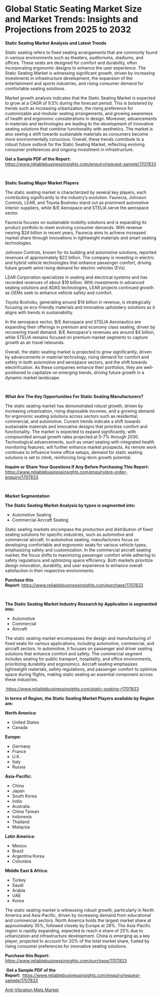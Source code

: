 <p><h1>Global Static Seating Market Size and Market Trends: Insights and Projections from 2025 to 2032</h1></p><p><strong>Static Seating Market Analysis and Latest Trends</strong></p>
<p><p>Static seating refers to fixed seating arrangements that are commonly found in various environments such as theaters, auditoriums, stadiums, and offices. These seats are designed for comfort and durability, often incorporating ergonomic designs to enhance the user experience. The Static Seating Market is witnessing significant growth, driven by increasing investments in infrastructure development, the expansion of the entertainment and sports industries, and rising consumer demand for comfortable seating solutions.</p><p>Market growth analysis indicates that the Static Seating Market is expected to grow at a CAGR of 9.5% during the forecast period. This is bolstered by trends such as increasing urbanization, the rising preference for customizable and modular seating arrangements, and growing awareness of health and ergonomic considerations in design. Moreover, advancements in materials and technologies are leading to the development of innovative seating solutions that combine functionality with aesthetics. The market is also seeing a shift towards sustainable materials as consumers become more environmentally conscious. Overall, these trends contribute to a robust future outlook for the Static Seating Market, reflecting evolving consumer preferences and ongoing investment in infrastructure.</p></p>
<p><strong>Get a Sample PDF of the Report:&nbsp;</strong> <a href="https://www.reliablebusinessinsights.com/enquiry/request-sample/1707833?utm_campaign=3385&utm_medium=2&utm_source=Github&utm_content=ia&utm_term=25032025&utm_id=static-seating">https://www.reliablebusinessinsights.com/enquiry/request-sample/1707833</a></p>
<p>&nbsp;</p>
<p><strong>Static Seating Major Market Players</strong></p>
<p><p>The static seating market is characterized by several key players, each contributing significantly to the industry’s evolution. Faurecia, Johnson Controls, LEAR, and Toyota Boshoku stand out as prominent automotive interior suppliers, while B/E Aerospace and STELIA serve the aerospace sector.</p><p>Faurecia focuses on sustainable mobility solutions and is expanding its product portfolio to meet evolving consumer demands. With revenue nearing $24 billion in recent years, Faurecia aims to achieve increased market share through innovations in lightweight materials and smart seating technologies.</p><p>Johnson Controls, known for its building and automotive solutions, reported revenues of approximately $22 billion. The company is investing in electric and hybrid vehicle technologies that enhance passenger comfort, driving future growth amid rising demand for electric vehicles (EVs).</p><p>LEAR Corporation specializes in seating and electrical systems and has recorded revenues of about $19 billion. With investments in advanced seating solutions and ADAS technologies, LEAR projects continued growth as OEMs seek to enhance vehicle safety and comfort.</p><p>Toyota Boshoku, generating around $14 billion in revenue, is strategically focusing on eco-friendly materials and innovative upholstery solutions as it aligns with trends in sustainability.</p><p>In the aerospace sector, B/E Aerospace and STELIA Aeronautics are expanding their offerings in premium and economy class seating, driven by recovering travel demand. B/E Aerospace's revenues are around $4 billion, while STELIA remains focused on premium market segments to capture growth as air travel rebounds.</p><p>Overall, the static seating market is projected to grow significantly, driven by advancements in material technology, rising demand for comfort and safety in both automotive and aerospace sectors, and the shift towards electrification. As these companies enhance their portfolios, they are well-positioned to capitalize on emerging trends, driving future growth in a dynamic market landscape.</p></p>
<p>&nbsp;</p>
<p><strong>What Are The Key Opportunities For Static Seating Manufacturers?</strong></p>
<p><p>The static seating market has demonstrated robust growth, driven by increasing urbanization, rising disposable incomes, and a growing demand for ergonomic seating solutions across sectors such as residential, commercial, and automotive. Current trends indicate a shift towards sustainable materials and innovative designs that prioritize comfort and functionality. The market is expected to expand significantly, with compounded annual growth rates projected at 5-7% through 2030. Technological advancements, such as smart seating with integrated health monitoring features, will further enhance market prospects. As remote work continues to influence home office setups, demand for static seating solutions is set to climb, reinforcing long-term growth potential.</p></p>
<p><strong>Inquire or Share Your Questions If Any Before Purchasing This Report:</strong> <a href="https://www.reliablebusinessinsights.com/enquiry/pre-order-enquiry/1707833?utm_campaign=3385&utm_medium=2&utm_source=Github&utm_content=ia&utm_term=25032025&utm_id=static-seating">https://www.reliablebusinessinsights.com/enquiry/pre-order-enquiry/1707833</a></p>
<p>&nbsp;</p>
<p><strong>Market Segmentation</strong></p>
<p><strong>The Static Seating Market Analysis by types is segmented into:</strong></p>
<p><ul><li>Automotive Seating</li><li>Commercial Aircraft Seating</li></ul></p>
<p><p>Static seating markets encompass the production and distribution of fixed seating solutions for specific industries, such as automotive and commercial aircraft. In automotive seating, manufacturers focus on developing comfortable and ergonomic seats for various vehicle types, emphasizing safety and customization. In the commercial aircraft seating market, the focus shifts to maximizing passenger comfort while adhering to safety regulations and optimizing space efficiency. Both markets prioritize design innovation, durability, and user experience to enhance overall satisfaction in their respective environments.</p></p>
<p><strong>Purchase this Report:&nbsp;</strong><a href="https://www.reliablebusinessinsights.com/purchase/1707833?utm_campaign=3385&utm_medium=2&utm_source=Github&utm_content=ia&utm_term=25032025&utm_id=static-seating">https://www.reliablebusinessinsights.com/purchase/1707833</a></p>
<p>&nbsp;</p>
<p><strong>The Static Seating Market Industry Research by Application is segmented into:</strong></p>
<p><ul><li>Automotive</li><li>Commercial</li><li>Aircraft</li></ul></p>
<p><p>The static seating market encompasses the design and manufacturing of fixed seats for various applications, including automotive, commercial, and aircraft sectors. In automotive, it focuses on passenger and driver seating solutions that enhance comfort and safety. The commercial segment includes seating for public transport, hospitality, and office environments, prioritizing durability and ergonomics. Aircraft seating emphasizes lightweight materials, safety regulations, and passenger comfort to optimize space during flights, making static seating an essential component across these industries.</p></p>
<p><a href="https://www.reliablebusinessinsights.com/static-seating-r1707833?utm_campaign=3385&utm_medium=2&utm_source=Github&utm_content=ia&utm_term=25032025&utm_id=static-seating">&nbsp;https://www.reliablebusinessinsights.com/static-seating-r1707833</a></p>
<p><strong>In terms of Region, the Static Seating Market Players available by Region are:</strong></p>
<p>
    <p> <strong> North America: </strong>
        <ul>
            <li>United States</li>
            <li>Canada</li>
        </ul>
        </p> 
    <p> <strong> Europe: </strong>
        <ul>
            <li>Germany</li>
            <li>France</li>
            <li>U.K.</li>
            <li>Italy</li>
            <li>Russia</li>
        </ul>
        </p> 
    <p> <strong> Asia-Pacific: </strong>
        <ul>
            <li>China</li>
            <li>Japan</li>
            <li>South Korea</li>
            <li>India</li>
            <li>Australia</li>
            <li>China Taiwan</li>
            <li>Indonesia</li>
            <li>Thailand</li>
            <li>Malaysia</li>
        </ul>
        </p> 
    <p> <strong> Latin America: </strong>
        <ul>
            <li>Mexico</li>
            <li>Brazil</li>
            <li>Argentina Korea</li>
            <li>Colombia</li>
        </ul>
        </p> 
    <p> <strong> Middle East & Africa: </strong>
        <ul>
            <li>Turkey</li>
            <li>Saudi</li>
            <li>Arabia</li>
            <li>UAE</li>
            <li>Korea</li>
        </ul>
    </p>
    </p>
<p><p>The static seating market is witnessing robust growth, particularly in North America and Asia-Pacific, driven by increasing demand from educational and commercial sectors. North America holds the largest market share at approximately 35%, followed closely by Europe at 28%. The Asia-Pacific region is rapidly expanding, expected to reach a share of 25% due to urbanization and infrastructure development. China is emerging as a key player, projected to account for 20% of the total market share, fueled by rising consumer preferences for innovative seating solutions.</p></p>
<p><strong>Purchase this Report: </strong><a href="https://www.reliablebusinessinsights.com/purchase/1707833?utm_campaign=3385&utm_medium=2&utm_source=Github&utm_content=ia&utm_term=25032025&utm_id=static-seating">https://www.reliablebusinessinsights.com/purchase/1707833</a></p>
<p>&nbsp;<strong>Get a Sample PDF of the Report:&nbsp;&nbsp;</strong><a href="https://www.reliablebusinessinsights.com/enquiry/request-sample/1707833?utm_campaign=3385&utm_medium=2&utm_source=Github&utm_content=ia&utm_term=25032025&utm_id=static-seating">https://www.reliablebusinessinsights.com/enquiry/request-sample/1707833</a></p>
<p><strong></strong></p>
<p><p><a href="https://github.com/kryshaprilbb/Market-Research-Report-List-1/blob/main/anti-vibration-mats-market.md?utm_campaign=3385&utm_medium=2&utm_source=Github&utm_content=ia&utm_term=25032025&utm_id=static-seating">Anti-Vibration Mats Market</a></p></p>